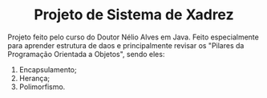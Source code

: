 <h1 align="center">Projeto de Sistema de Xadrez</h1>
<p>Projeto feito pelo curso do Doutor Nélio Alves em Java. Feito especialmente para aprender estrutura de daos e principalmente revisar os "Pilares da Programação Orientada a Objetos", sendo eles: </p>
<ol>
  <li>Encapsulamento;</li>
  <li>Herança;</li>
  <li>Polimorfismo.</li>
</ol>
